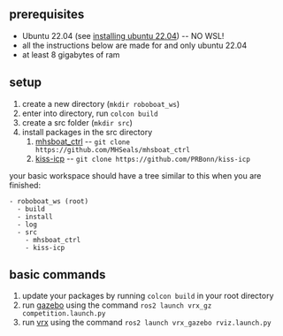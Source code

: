 ## prerequisites
- Ubuntu 22.04 (see [installing ubuntu 22.04](installing_ubuntu.md)) -- NO WSL!
- all the instructions below are made for and only ubuntu 22.04
- at least 8 gigabytes of ram

## setup
1. create a new directory (`mkdir roboboat_ws`)
2. enter into directory, run `colcon build`
3. create a src folder (`mkdir src`)
4. install packages in the src directory
    1. [mhsboat_ctrl](https://github.com/MHSeals/mhsboat_ctrl) -- `git clone https://github.com/MHSeals/mhsboat_ctrl`
    2. [kiss-icp](https://github.com/PRBonn/kiss-icp) -- `git clone https://github.com/PRBonn/kiss-icp`


your basic workspace should have a tree similar to this when you are finished:
```
- roboboat_ws (root)
  - build
  - install
  - log
  - src
    - mhsboat_ctrl
    - kiss-icp
```

## basic commands
1. update your packages by running `colcon build` in your root directory
1. run [gazebo](gazebo.md) using the command `ros2 launch vrx_gz competition.launch.py`
2. run [vrx](vrx.md) using the command `ros2 launch vrx_gazebo rviz.launch.py`
